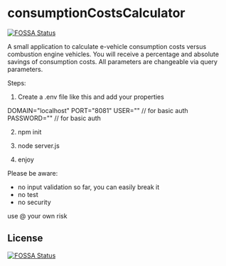 # consumptionCostsCalculator
[![FOSSA Status](https://app.fossa.io/api/projects/git%2Bgithub.com%2FJROEBKE%2FconsumptionCostsCalculator.svg?type=shield)](https://app.fossa.io/projects/git%2Bgithub.com%2FJROEBKE%2FconsumptionCostsCalculator?ref=badge_shield)

A small application to calculate e-vehicle consumption costs versus combustion engine vehicles. You will receive a percentage and absolute savings of consumption costs. All parameters are changeable via query parameters.

Steps:

1. Create a .env file like this and add your properties

DOMAIN="localhost"
PORT="8081"
USER="" // for basic auth
PASSWORD="" // for basic auth

2. npm init

3. node server.js

4. enjoy

Please be aware:
- no input validation so far, you can easily break it
- no test
- no security

use @ your own risk


## License
[![FOSSA Status](https://app.fossa.io/api/projects/git%2Bgithub.com%2FJROEBKE%2FconsumptionCostsCalculator.svg?type=large)](https://app.fossa.io/projects/git%2Bgithub.com%2FJROEBKE%2FconsumptionCostsCalculator?ref=badge_large)